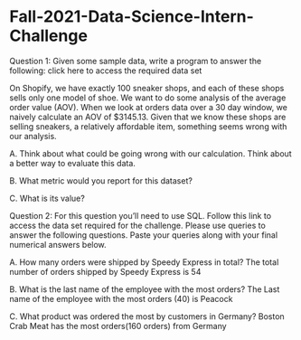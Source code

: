 # Fall-2021-Data-Science-Intern-Challenge

Question 1: Given some sample data, write a program to answer the following: click here to access the required data set

On Shopify, we have exactly 100 sneaker shops, and each of these shops sells only one model of shoe. We want to do some analysis of the average order value (AOV). When we look at orders data over a 30 day window, we naively calculate an AOV of $3145.13. Given that we know these shops are selling sneakers, a relatively affordable item, something seems wrong with our analysis. 

A. Think about what could be going wrong with our calculation. Think about a better way to evaluate this data. 


B. What metric would you report for this dataset?

C. What is its value?


Question 2: For this question you’ll need to use SQL. Follow this link to access the data set required for the challenge. Please use queries to answer the following questions. Paste your queries along with your final numerical answers below.

A. How many orders were shipped by Speedy Express in total?
The total number of orders shipped by Speedy Express is 54

B. What is the last name of the employee with the most orders?
The Last name of the employee with the most orders (40) is Peacock

C. What product was ordered the most by customers in Germany?
Boston Crab Meat has the most orders(160 orders) from Germany
